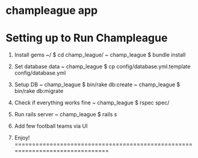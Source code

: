 # champleague app

Setting up to Run Champleague
==============================================================================

1) Install gems
~/ $ cd champ_league/
~ champ_league $ bundle install

2) Set database data
~ champ_league $ cp config/database.yml.template config/database.yml

3) Setup DB
~ champ_league $ bin/rake db:create
~ champ_league $ bin/rake db:migrate

4) Check if everything works fine
~ champ_league $ rspec spec/

5) Run rails server
~ champ_league $ rails s

6) Add few football teams via UI

7) Enjoy!
==============================================================================

